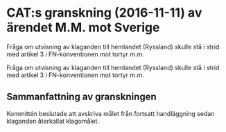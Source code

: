 # CAT:s granskning (2016-11-11) av ärendet M.M. mot Sverige

Fråga om utvisning av klaganden till hemlandet (Ryssland) skulle stå i strid med artikel 3 i FN-konventionen mot tortyr m.m.

Fråga om utvisning av klaganden till hemlandet (Ryssland) skulle stå i strid med artikel 3 i FN-konventionen mot tortyr m.m.

## Sammanfattning av granskningen

Kommittén beslutade att avskriva målet från fortsatt handläggning sedan klaganden återkallat klagomålet.

